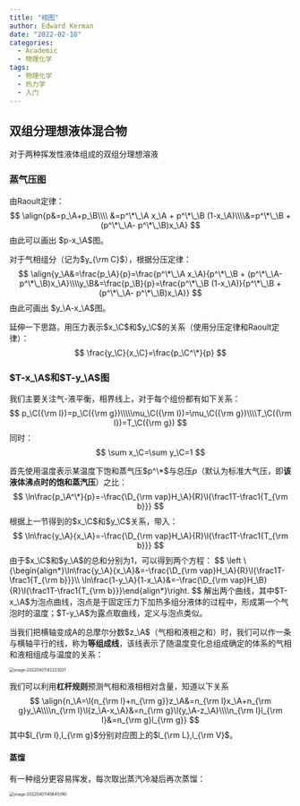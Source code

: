 ```yaml
---
title: "相图"
author: Edward Kerman
date: "2022-02-18"
categories:
  - Academic
  - 物理化学
tags:
  - 物理化学
  - 热力学
  - 入门
---
```


<!-- \(
  \def\d{{\mathrm d}}
	\def\B{{\mathrm B}}
	\def\A{{\mathrm A}}
	\def\D{{\Delta}}
	\def\m{{\mathrm m}}
	\def\align #1{{\begin{align*} #1 \end{align*}}}
	\def\f #1#2{{\frac{\partial  #1}{\partial  #2}}}
	\def\lf #1#2{{\left(\frac{\partial  #1}{\partial  #2}\right)}}
	\def\l #1{{\left( #1\right)}}
	\def\red #1{{\color{red}{ #1}}}
	\def\green #1{{\color{green}{ #1}}}
	\def\blue #1{{\color{blue}{ #1}}}
\) -->
## 双组分理想液体混合物

对于两种挥发性液体组成的双组分理想溶液

### 蒸气压图

由Raoult定律：
$$
\align{p&=p_\A+p_\B\\\\ &=p^\*\_\A x_\A + p^\*\_\B (1-x_\A)\\\\&=p^\*\_\B + (p^\*\_\A- p^\*\_\B)x_\A}
$$
由此可以画出 $p-x_\A$图。

对于气相组分（记为$y_{\rm C}$），根据分压定律：
$$
\align{y_\A&=\frac{p_\A}{p}=\frac{p^\*\_\A x_\A}{p^\*\_\B + (p^\*\_\A- p^\*\_\B)x_\A}\\\\y_\B&=\frac{p_\B}{p}=\frac{p^\*\_\B (1-x_\A)}{p^\*\_\B + (p^\*\_\A- p^\*\_\B)x_\A}}
$$
由此可画出 $y_\A-x_\A$图。

延伸一下思路，用压力表示$x_\C$和$y_\C$的关系（使用分压定律和Raoult定律）：
$$
\frac{y_\C}{x_\C}=\frac{p_\C^\*}{p}
$$

### $T-x_\A$和$T-y_\A$图

我们主要关注气-液平衡，相界线上，对于每个组份都有如下关系：
$$
p_\C({\rm l})=p_\C({\rm g})\\\\\mu_\C({\rm l})=\mu_\C({\rm g})\\\\T_\C({\rm l})=T_\C({\rm g})
$$
同时：
$$
\sum x_\C=\sum y_\C=1
$$

首先使用温度表示某温度下饱和蒸气压$p^\*$与总压$p$（默认为标准大气压，即<b>该液体沸点时的饱和蒸汽压</b>）之比：
$$
\ln\frac{p_\A^\*}{p}=-\frac{\D_{\rm vap}H_\A}{R}\l{\frac1T-\frac1{T_{\rm b}}}
$$
根据上一节得到的$x_\C$和$y_\C$关系，带入：
$$
\ln\frac{y_\A}{x_\A}=-\frac{\D_{\rm vap}H_\A}{R}\l{\frac1T-\frac1{T_{\rm b}}}
$$
由于$x_\C$和$y_\A$的总和分别为1，可以得到两个方程：
$$
\left \\{\begin{align*}\ln\frac{y_\A}{x_\A}&=-\frac{\D_{\rm vap}H_\A}{R}\l{\frac1T-\frac1{T_{\rm b}}}\\\\ \ln\frac{1-y_\A}{1-x_\A}&=-\frac{\D_{\rm vap}H_\B}{R}\l{\frac1T-\frac1{T_{\rm b}}}\end{align*}\right.
$$
解出两个曲线，其中$T-x_\A$为泡点曲线，泡点是于固定压力下加热多组分液体的过程中，形成第一个气泡时的温度；$T-y_\A$为露点取曲线，定义与泡点类似。

当我们把横轴变成A的总摩尔分数$z_\A$（气相和液相之和）时，我们可以作一条与横轴平行的线，称为<b>等组成线</b>，该线表示了随温度变化总组成确定的体系的气相和液相组成与温度的关系：

<img src="https://image.baidu.com/search/down?url=https://tva1.sinaimg.cn/large/e6c9d24ely1h0u78yung0j20q40f4mxy.jpg" alt="image-20220401142223021" style="zoom:50%;" />

我们可以利用<b>杠杆规则</b>预测气相和液相相对含量，知道以下关系
$$
\align{n_\A=\l{n_{\rm l}+n_{\rm g}}z_\A&=n_{\rm l}x_\A+n_{\rm g}y_\A\\\\n_{\rm l}\l{z_\A-x_\A}&=n_{\rm g}\l{y_\A-z_\A}\\\\n_{\rm l}l_{\rm l}&=n_{\rm g}l_{\rm g}}
$$
其中$l_{\rm l},l_{\rm g}$分别对应图上的$l_{\rm L},l_{\rm V}$。

#### 蒸馏

有一种组分更容易挥发，每次取出蒸汽冷凝后再次蒸馏：

<img src="https://image.baidu.com/search/down?url=https://tva1.sinaimg.cn/large/e6c9d24ely1h0u88qgmaaj20kk0ckjse.jpg" alt="image-20220401145645390" style="zoom:50%;" />
